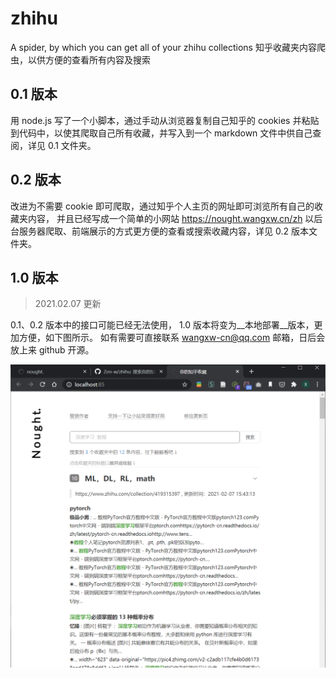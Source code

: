 # zhihu
A spider, by which you can get all of your zhihu collections
知乎收藏夹内容爬虫，以供方便的查看所有内容及搜索

## 0.1 版本

用 node.js 写了一个小脚本，通过手动从浏览器复制自己知乎的 cookies 并粘贴到代码中，以使其爬取自己所有收藏，并写入到一个 markdown 文件中供自己查阅，详见 0.1 文件夹。

## 0.2 版本

改进为不需要 cookie 即可爬取，通过知乎个人主页的网址即可浏览所有自己的收藏夹内容，
并且已经写成一个简单的小网站 https://nought.wangxw.cn/zh 以后台服务器爬取、前端展示的方式更方便的查看或搜索收藏内容，详见 0.2 版本文件夹。

## 1.0 版本

> 2021.02.07 更新

0.1、0.2 版本中的接口可能已经无法使用，
1.0 版本将变为__本地部署__版本，更加方便，如下图所示。
如有需要可直接联系 wangxw-cn@qq.com 邮箱，日后会放上来 github 开源。

![image](https://github.com/Zen-w/zhihu/blob/master/1.0/1.0%E7%89%88%E6%9C%AC.png?raw=true)
